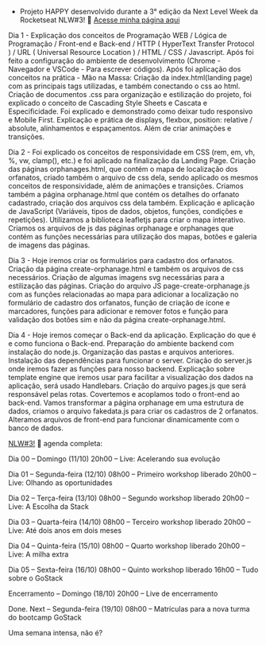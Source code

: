 
* Projeto HAPPY desenvolvido durante a 3° edição da Next Level Week da Rocketseat NLW#3! :rocket:
<a href="https://danianith.github.io/nlw3/index.html">Acesse minha página aqui</a>

Dia 1 - Explicação dos conceitos de Programação WEB / Lógica de Programação / Front-end e Back-end / HTTP ( HyperText Transfer Protocol ) / URL ( Universal Resource Location ) / HTML / CSS / Javascript. 
Após foi  feito a configuração do ambiente de desenvolvimento (Chrome - Navegador e VSCode - Para escrever códigos).
Após foi aplicação dos conceitos na prática - Mão na Massa:
Criação da index.html(landing page) com as principais tags utilizadas, e também conectando o css ao html. Criação de documentos .css para organização e estilização do projeto, foi explicado o conceito de Cascading Style Sheets e Cascata e Especificidade. Foi explicado e demonstrado como deixar tudo responsivo e Mobile First. Explicação e prática de displays, flexbox, position: relative / absolute, alinhamentos e espaçamentos. Além de criar animações e transições.


Dia 2 - Foi explicado os conceitos de responsividade em CSS (rem, em, vh, %, vw, clamp(), etc.) e foi aplicado na finalização da Landing Page.
Criação das páginas orphanages.html, que contém o mapa de localização dos orfanatos, criado também o arquivo de css dela, sendo aplicado os mesmos conceitos de responsividade, além de animações e transições. Criamos também a página orphanage.html que contém os detalhes do orfanato cadastrado, criação dos arquivos css dela também.
Explicação e aplicação de JavaScript (Variáveis, tipos de dados, objetos, funções, condições e repetições). Utilizamos a biblioteca leafletjs para criar o mapa interativo. Criamos os arquivos de js das páginas orphanage e orphanages que contém as funções necessárias para utilização dos mapas, botões e galeria de imagens das páginas.

Dia 3 - Hoje iremos criar os formulários para cadastro dos orfanatos. Criação da página create-orphanage.html e também os arquivos de css necessários. Criação de algumas imagens svg necessárias para a estilização das páginas.
Criação do arquivo JS page-create-orphanage.js com as funções relacionadas ao mapa para adicionar a localização no formulário de cadastro dos orfanatos, função de criação de ícone e marcadores, funções para adicionar e remover fotos e função para validação dos botões sim e não da página create-orphanage.html.

Dia 4 - Hoje iremos começar o Back-end da aplicação. Explicação do que é e como funciona o Back-end. Preparação do ambiente backend com instalação do node.js. Organização das pastas e arquivos anteriores. Instalação das dependências para funcionar o server. Criação do server.js onde iremos fazer as funções para nosso backend. Explicação sobre template engine que iremos usar para facilitar a visualização dos dados na aplicação, será usado Handlebars. Criação do arquivo pages.js que será responsável pelas rotas. Covertemos e acoplamos todo o front-end ao back-end. Vamos transformar a página orphanage em uma estrutura de dados, criamos o arquivo fakedata.js para criar os cadastros de 2 orfanatos. Alteramos arquivos de front-end para funcionar dinamicamente com o banco de dados.


<a href="https://nextlevelweek.com">NLW#3!</a> :rocket: agenda completa:

Dia 00 – Domingo (11/10)
20h00 – Live: Acelerando sua evolução

Dia 01 – Segunda-feira (12/10)
08h00 – Primeiro workshop liberado
20h00 – Live: Olhando as oportunidades

Dia 02 – Terça-feira (13/10)
08h00 – Segundo workshop liberado
20h00 – Live: A Escolha da Stack

Dia 03 – Quarta-feira (14/10)
08h00 – Terceiro workshop liberado
20h00 – Live: Até dois anos em dois meses

Dia 04 – Quinta-feira (15/10)
08h00 – Quarto workshop liberado
20h00 – Live: A milha extra

Dia 05 – Sexta-feira (16/10)
08h00 – Quinto workshop liberado
16h00 – Tudo sobre o GoStack

Encerramento – Domingo (18/10)
20h00 – Live de encerramento

Done. Next – Segunda-feira (19/10)
08h00 – Matrículas para a nova turma do bootcamp GoStack

Uma semana intensa, não é?
